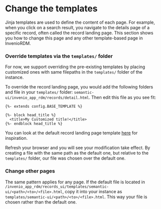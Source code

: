 # Change the templates

Jinja templates are used to define the content of each page. For example, when you click on a search result,
you navigate to the details page of a specific record, often called the record landing page. This section shows you how to change
this page and any other template-based page in InvenioRDM.

### Override templates via the `templates/` folder

For now, we support overriding the pre-existing templates by placing customized ones with same filepaths in the `templates/` folder of the instance.

To override the record landing page, you would add the following folders and file in your `templates/` folder:
`semantic-ui/invenio_app_rdm/records/detail.html`. Then edit this file as you see fit:

```jinja
{%- extends config.BASE_TEMPLATE %}

{%- block head_title %}
  <title>My Customized title!</title>
{%- endblock head_title %}
```

You can look at the default record landing page template [here](https://github.com/inveniosoftware/invenio-app-rdm/blob/master/invenio_app_rdm/records_ui/templates/semantic-ui/invenio_app_rdm/records/detail.html) for inspiration.

Refresh your browser and you will see your modification take effect. By creating a file with the same path as the default one, but relative to the `templates/` folder, our file was chosen over the default one.

### Change other pages

The same pattern applies for any page. If the default file is located in `/invenio_app_rdm/records_ui/templates/semantic-ui/<path>/<to>/<file>.html`,
copy it into your instance as `templates/semantic-ui/<path>/<to>/<file>.html`. This way your file is chosen rather than the default one.
